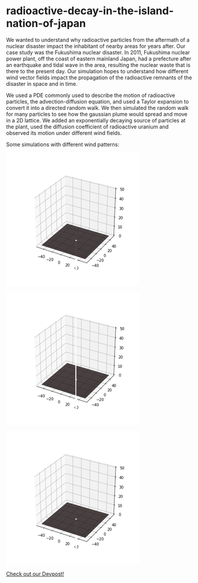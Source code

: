 # radioactive-decay-in-the-island-nation-of-japan

We wanted to understand why radioactive particles from the aftermath of a nuclear disaster impact the inhabitant of nearby areas for years after. Our case study was the Fukushima nuclear disaster. In 2011, Fukushima nuclear power plant, off the coast of eastern mainland Japan, had a prefecture after an earthquake and tidal wave in the area, resulting the nuclear waste that is there to the present day. Our simulation hopes to understand how different wind vector fields impact the propagation of the radioactive remnants of the disaster in space and in time.

We used a PDE commonly used to describe the motion of radioactive particles, the advection-diffusion equation, and used a Taylor expansion to convert it into a directed random walk. We then simulated the random walk for many particles to see how the gaussian plume would spread and move in a 2D lattice. We added an exponentially decaying source of particles at the plant, used the diffusion coefficient of radioactive uranium and observed its motion under different wind fields.

Some simulations with different wind patterns:

![](https://github.com/kushasareen/radioactive-decay-in-the-island-nation-of-japan/blob/main/nowind.gif)

![](https://github.com/kushasareen/radioactive-decay-in-the-island-nation-of-japan/blob/main/linewind.gif)

![](https://github.com/kushasareen/radioactive-decay-in-the-island-nation-of-japan/blob/main/strangewind.gif)


[Check out our Devpost!](https://devpost.com/software/radioactive-decay-in-the-island-nation-of-japan)
